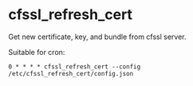 # cfssl_refresh_cert #

Get new certificate, key, and bundle from cfssl server.

Suitable for cron:

    0 * * * * cfssl_refresh_cert --config /etc/cfssl_refresh_cert/config.json

